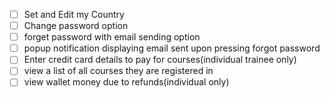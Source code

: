 -   [ ] Set and Edit my Country
-   [ ] Change password option
-   [ ] forget password with email sending option
-   [ ] popup notification displaying email sent upon pressing forgot password
-   [ ] Enter credit card details to pay for courses(individual trainee only)
-   [ ] view a list of all courses they are registered in
-   [ ] view wallet money due to refunds(individual only)
